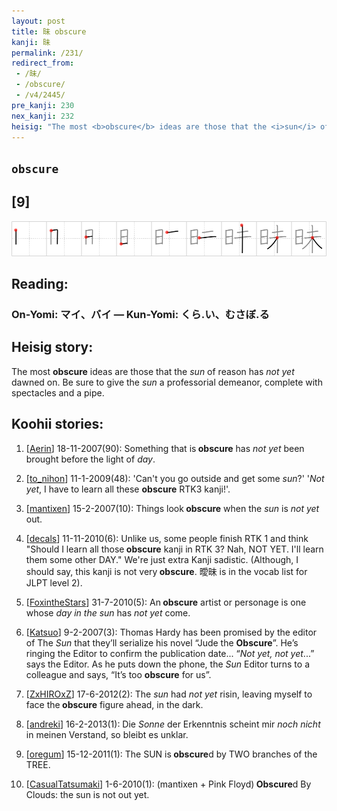 ```yaml
---
layout: post
title: 昧 obscure
kanji: 昧
permalink: /231/
redirect_from:
 - /昧/
 - /obscure/
 - /v4/2445/
pre_kanji: 230
nex_kanji: 232
heisig: "The most <b>obscure</b> ideas are those that the <i>sun</i> of reason has <i>not yet</i> dawned on. Be sure to give the <i>sun</i> a professorial demeanor, complete with spectacles and a pipe."
---
```


## `obscure`

## [9]

<div class="stroke"><img src="../images/E698A7.png" /></div>

## Reading:

### On-Yomi: マイ、バイ &mdash; Kun-Yomi: くら.い、むさぼ.る

## Heisig story:

The most <b>obscure</b> ideas are those that the <i>sun</i> of reason has <i>not yet</i> dawned on. Be sure to give the <i>sun</i> a professorial demeanor, complete with spectacles and a pipe.

## Koohii stories:

1) [<a href="http://kanji.koohii.com/profile/Aerin">Aerin</a>] 18-11-2007(90): Something that is<strong> obscure</strong> has <em>not yet</em> been brought before the light of <em>day</em>.

2) [<a href="http://kanji.koohii.com/profile/to_nihon">to_nihon</a>] 11-1-2009(48): &#039;Can&#039;t you go outside and get some <em>sun</em>?&#039; &#039;<em>Not yet</em>, I have to learn all these <strong>obscure</strong> RTK3 kanji!&#039;.

3) [<a href="http://kanji.koohii.com/profile/mantixen">mantixen</a>] 15-2-2007(10): Things look<strong> obscure</strong> when the <em>sun</em> is <em>not yet</em> out.

4) [<a href="http://kanji.koohii.com/profile/decals">decals</a>] 11-11-2010(6): Unlike us, some people finish RTK 1 and think &quot;Should I learn all those<strong> obscure</strong> kanji in RTK 3? Nah, NOT YET. I&#039;ll learn them some other DAY.&quot; We&#039;re just extra Kanji sadistic. (Although, I should say, this kanji is not very<strong> obscure</strong>. 曖昧 is in the vocab list for JLPT level 2).

5) [<a href="http://kanji.koohii.com/profile/FoxintheStars">FoxintheStars</a>] 31-7-2010(5): An<strong> obscure</strong> artist or personage is one whose <em>day in the sun</em> has <em>not yet</em> come.

6) [<a href="http://kanji.koohii.com/profile/Katsuo">Katsuo</a>] 9-2-2007(3): Thomas Hardy has been promised by the editor of The <em>Sun</em> that they’ll serialize his novel “Jude the <strong>Obscure</strong>”. He’s ringing the Editor to confirm the publication date... “<em>Not yet, not yet</em>...” says the Editor. As he puts down the phone, the <em>Sun</em> Editor turns to a colleague and says, “It’s too <strong>obscure</strong> for us”.

7) [<a href="http://kanji.koohii.com/profile/ZxHIROxZ">ZxHIROxZ</a>] 17-6-2012(2): The <em>sun</em> had <em>not yet</em> risin, leaving myself to face the<strong> obscure</strong> figure ahead, in the dark.

8) [<a href="http://kanji.koohii.com/profile/andreki">andreki</a>] 16-2-2013(1): Die <em>Sonne</em> der Erkenntnis scheint mir <em>noch nicht</em> in meinen Verstand, so bleibt es unklar.

9) [<a href="http://kanji.koohii.com/profile/oregum">oregum</a>] 15-12-2011(1): The SUN is<strong> obscure</strong>d by TWO branches of the TREE.

10) [<a href="http://kanji.koohii.com/profile/CasualTatsumaki">CasualTatsumaki</a>] 1-6-2010(1): (mantixen + Pink Floyd)<strong> Obscure</strong>d By Clouds: the sun is not out yet.
